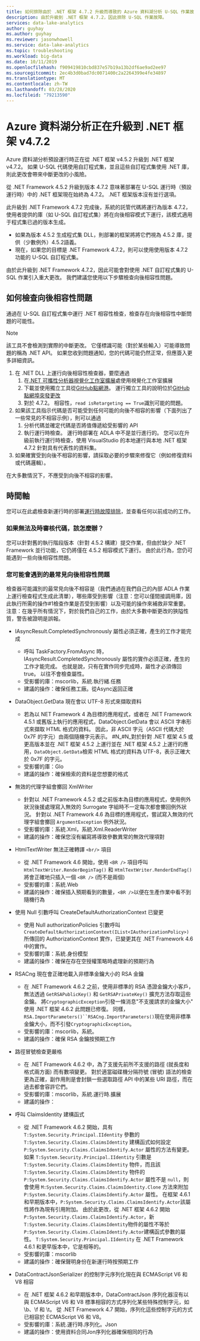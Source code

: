 ```yaml
---
title: 如何排除由於 .NET 框架 4.7.2 升級而導致的 Azure 資料湖分析 U-SQL 作業故障
description: 由於升級到 .NET 框架 4.7.2，因此排除 U-SQL 作業故障。
services: data-lake-analytics
author: guyhay
ms.author: guyhay
ms.reviewer: jasonwhowell
ms.service: data-lake-analytics
ms.topic: troubleshooting
ms.workload: big-data
ms.date: 10/11/2019
ms.openlocfilehash: f909419810cbd837e57b19a13b2df6ae9ad2ee97
ms.sourcegitcommit: 2ec4b3d0bad7dc0071400c2a2264399e4fe34897
ms.translationtype: MT
ms.contentlocale: zh-TW
ms.lasthandoff: 03/28/2020
ms.locfileid: "79213590"
---
```

# <a name="azure-data-lake-analytics-is-upgrading-to-the-net-framework-v472"></a>Azure 資料湖分析正在升級到 .NET 框架 v4.7.2

Azure 資料湖分析預設運行時正在從 .NET 框架 v4.5.2 升級到 .NET 框架 v4.7.2。 如果 U-SQL 代碼使用自訂程式集，並且這些自訂程式集使用 .NET 庫，則此更改會帶來中斷更改的小風險。

從 .NET Framework 4.5.2 升級到版本 4.7.2 意味著部署在 U-SQL 運行時（預設運行時）中的 .NET 框架現在始終為 4.7.2。 .NET 框架版本沒有並行選項。

此升級到 .NET Framework 4.7.2 完成後，系統的託管代碼將運行為版本 4.7.2，使用者提供的庫（如 U-SQL 自訂程式集）將在向後相容模式下運行，該模式適用于程式集已過的版本生成。

- 如果為版本 4.5.2 生成程式集 DLL，則部署的框架將將它們視為 4.5.2 庫，提供（少數例外）4.5.2語義。
- 現在，如果您的目標是 .NET Framework 4.7.2，則可以使用使用版本 4.7.2 功能的 U-SQL 自訂程式集。

由於此升級到 .NET Framework 4.7.2，因此可能會對使用 .NET 自訂程式集的 U-SQL 作業引入重大更改。 我們建議您使用以下步驟檢查向後相容性問題。

## <a name="how-to-check-for-backwards-compatibility-issues"></a>如何檢查向後相容性問題

通過在 U-SQL 自訂程式集中運行 .NET 相容性檢查，檢查存在向後相容性中斷問題的可能性。

> [!Note]
> 該工具不會檢測到實際的中斷更改。 它僅標識可能（對於某些輸入）可能導致問題的稱為 .NET API。 如果您收到問題通知，您的代碼可能仍然正常，但應簽入更多詳細資訊。

1. 在 .NET DLL 上運行向後相容性檢查器，要麼通過
   1. 在[.NET 可攜性分析器視覺化工作室擴展](https://marketplace.visualstudio.com/items?itemName=ConnieYau.NETPortabilityAnalyzer)處使用視覺化工作室擴展
   1. 下載並使用獨立工具從[GitHub點網港](https://github.com/microsoft/dotnet-apiport)。 運行獨立工具的說明位於[GitHub 點網埠突發更改](https://github.com/microsoft/dotnet-apiport/blob/dev/docs/HowTo/BreakingChanges.md)
   1. 對於 4.7.2。 相容性，`read isRetargeting == True`識別可能的問題。
2. 如果該工具指示代碼是否可能受到任何可能的向後不相容的影響（下面列出了一些常見的不相容示例），則可以通過
   1. 分析代碼並確定代碼是否將值傳遞給受影響的 API
   1. 執行運行時檢查。 運行時部署在 ADLA 中不是並行進行的。 您可以在升級前執行運行時檢查，使用 VisualStudio 的本地運行與本地 .NET 框架 4.7.2 針對具有代表性的資料集。
3. 如果確實受到向後不相容的影響，請採取必要的步驟來修復它（例如修復資料或代碼邏輯）。

在大多數情況下，不應受到向後不相容的影響。

## <a name="timeline"></a>時間軸

您可以在此處檢查新運行時的部署[運行時故障排除](runtime-troubleshoot.md)，並查看任何以前成功的工作。

### <a name="what-if-i-cant-get-my-code-reviewed-in-time"></a>如果無法及時審核代碼，該怎麼辦？

您可以針對舊的執行階段版本（針對 4.5.2 構建）提交作業，但由於缺少 .NET Framework 並行功能，它仍將僅在 4.5.2 相容模式下運行。 由於此行為，您仍可能遇到一些向後相容性問題。

### <a name="what-are-the-most-common-backwards-compatibility-issues-you-may-encounter"></a>您可能會遇到的最常見向後相容性問題

檢查器可能識別的最常見向後不相容是（我們通過在我們自己的內部 ADLA 作業上運行檢查程式生成此清單），哪些庫受到影響（注意：您可以僅間接調用庫，因此執行所需的操作#1檢查作業是否受到影響）以及可能的操作來補救非常重要。 注意：在幾乎所有情況下，對於我們自己的工作，由於大多數中斷更改的狹隘性質，警告被證明是誤報。

- IAsyncResult.CompletedSynchronously 屬性必須正確，產生的工作才能完成
  - 呼叫 TaskFactory.FromAsync 時，IAsyncResult.CompletedSynchronously 屬性的實作必須正確，產生的工作才能完成。 也就是說，只有在實作同步完成時，屬性才必須傳回 true。 以往不會檢查屬性。
  - 受影響的庫：mscorlib，系統.執行緒.任務
  - 建議的操作：確保任務工廠。從Async返回正確

- DataObject.GetData 現在會以 UTF-8 形式來擷取資料
  - 若為以 NET Framework 4 為目標的應用程式，或者在 .NET Framework 4.5.1 或舊版上執行的應用程式，DataObject.GetData 會以 ASCII 字串形式來擷取 HTML 格式的資料。 因此，非 ASCII 字元（ASCII 代碼大於 0x7F 的字元）由兩個隨機字元表示。 #N_#N_對於針對 .NET 框架 4.5 或更高版本並在 .NET 框架 4.5.2 上運行並在 .NET 框架 4.5.2 上運行的應用，`DataObject.GetData`檢索 HTML 格式的資料為 UTF-8，表示正確大於 0x7F 的字元。
  - 受影響的庫：Glo
  - 建議的操作：確保檢索的資料是您想要的格式

- 無效的代理字組會擲回 XmlWriter
  - 針對以 .NET Framework 4.5.2 或之前版本為目標的應用程式，使用例外狀況後援處理寫入無效的 Surrogate 字組時不一定每次都會擲回例外狀況。 針對以 .NET Framework 4.6 為目標的應用程式，嘗試寫入無效的代理字組會擲回 `ArgumentException` 例外狀況。
  - 受影響的庫：系統.Xml，系統.Xml.ReaderWriter
  - 建議的操作：確保您沒有編寫將導致參數異常的無效代理項對

- HtmlTextWriter 無法正確轉譯 `<br/>` 項目
  - 從 .NET Framework 4.6 開始，使用 `<BR />` 項目呼叫 `HtmlTextWriter.RenderBeginTag()` 和 `HtmlTextWriter.RenderEndTag()` 將會正確地只插入一個 `<BR />` (而不是兩個)
  - 受影響的庫：系統.Web
  - 建議的操作：確保插入預期看到的數量，`<BR />`以便在生產作業中看不到隨機行為

- 使用 Null 引數呼叫 CreateDefaultAuthorizationContext 已變更
  - 使用 Null authorizationPolicies 引數呼叫 `CreateDefaultAuthorizationContext(IList<IAuthorizationPolicy>)` 所傳回的 AuthorizationContext 實作，已變更其在 .NET Framework 4.6 中的實作。
  - 受影響的庫：系統.身份模型
  - 建議的操作：確保在存在空授權策略時處理新的預期行為
  
- RSACng 現在會正確地載入非標準金鑰大小的 RSA 金鑰
  - 在 .NET Framework 4.6.2 之前，使用非標準的 RSA 憑證金鑰大小客戶，無法透過 `GetRSAPublicKey()` 和 `GetRSAPrivateKey()` 擴充方法存取這些金鑰。 將`CryptographicException`引發一條消息"不支援請求的金鑰大小" 使用 .NET 框架 4.6.2 此問題已修復。 同樣，`RSA.ImportParameters()``RSACng.ImportParameters()`現在使用非標準金鑰大小，而不引發`CryptographicException`。
  - 受影響的庫：mscorlib，系統。
  - 建議的操作：確保 RSA 金鑰按預期工作

- 路徑冒號檢查更嚴格
  - 在 .NET Framework 4.6.2 中，為了支援先前所不支援的路徑 (就長度和格式兩方面) 而有數項變更。 對於適當磁碟機分隔符號 (冒號) 語法的檢查更為正確，副作用則是會封鎖一些選取路徑 API 中的某些 URI 路徑，而在過去都會容許它們。
  - 受影響的庫：mscorlib，系統.運行時.擴展
  - 建議的操作：

- 呼叫 ClaimsIdentity 建構函式
  - 從 .NET Framework 4.6.2 開始，具有 `T:System.Security.Principal.IIdentity` 參數的 `T:System.Security.Claims.ClaimsIdentity` 建構函式如何設定 `P:System.Security.Claims.ClaimsIdentify.Actor` 屬性的方法有變更。 如果 `T:System.Security.Principal.IIdentity` 引數是 `T:System.Security.Claims.ClaimsIdentity` 物件，而且該 `T:System.Security.Claims.ClaimsIdentity` 物件的 `P:System.Security.Claims.ClaimsIdentify.Actor` 屬性不是 `null`，則會使用 `M:System.Security.Claims.ClaimsIdentity.Clone` 方法來附加 `P:System.Security.Claims.ClaimsIdentify.Actor` 屬性。 在框架 4.6.1 和早期版本中，`P:System.Security.Claims.ClaimsIdentify.Actor`該屬性將作為現有引用附加。 由於此更改，從 .NET 框架 4.6.2 開始`P:System.Security.Claims.ClaimsIdentify.Actor`，新`T:System.Security.Claims.ClaimsIdentity`物件的屬性不等於`P:System.Security.Claims.ClaimsIdentify.Actor`建構函式參數的屬性。 `T:System.Security.Principal.IIdentity` 在 .NET Framework 4.6.1 和更早版本中，它是相等的。
  - 受影響的庫：mscorlib
  - 建議的操作：確保聲明身份在新運行時按預期工作

- DataContractJsonSerializer 的控制字元序列化現在與 ECMAScript V6 和 V8 相容
  - 在 .NET 框架 4.6.2 和早期版本中，DataContractJson 序列化器沒有以與 ECMAScript V6 和 V8 標準相容的方式序列化某些特殊控制字元，如 \b、\f 和 \t。 從 .NET Framework 4.7 開始，序列化這些控制字元的方式已相容於 ECMAScript V6 和 V8。
  - 受影響的庫：系統.運行時.序列化。Json
  - 建議的操作：使用資料合同Jon序列化器確保相同的行為
